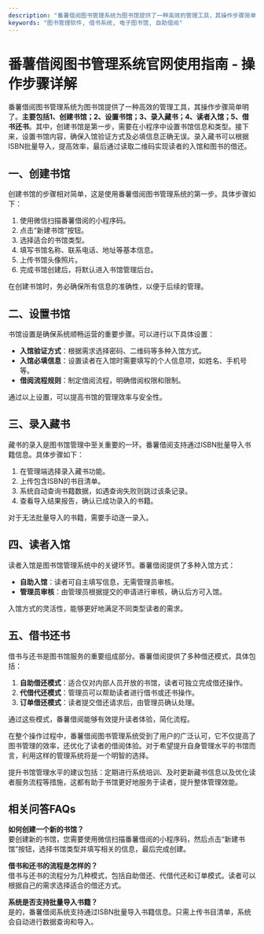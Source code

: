 ```yaml
---
description: "番薯借阅图书管理系统为图书馆提供了一种高效的管理工具，其操作步骤简单明了。**主要包括1、创建书馆；2、设置书馆；3、录入藏书；4、读者入馆；5、借书还书**。其中，创建书馆是第一步，需要在小程序中设置书馆信息和类型。接下来，设置书馆内容，确保入馆验证方式及必填信息正确无误。录入藏书可以根据ISBN批量导入，提高效率，最后通过读取二维码实现读者的入馆和图书的借还。"
keywords: "图书管理软件, 借书系统, 电子图书馆, 自助借阅"
---
```

# 番薯借阅图书管理系统官网使用指南 - 操作步骤详解

番薯借阅图书管理系统为图书馆提供了一种高效的管理工具，其操作步骤简单明了。**主要包括1、创建书馆；2、设置书馆；3、录入藏书；4、读者入馆；5、借书还书**。其中，创建书馆是第一步，需要在小程序中设置书馆信息和类型。接下来，设置书馆内容，确保入馆验证方式及必填信息正确无误。录入藏书可以根据ISBN批量导入，提高效率，最后通过读取二维码实现读者的入馆和图书的借还。

## **一、创建书馆**

创建书馆的步骤相对简单，这是使用番薯借阅图书管理系统的第一步。具体步骤如下：

1. 使用微信扫描番薯借阅的小程序码。
2. 点击“新建书馆”按钮。
3. 选择适合的书馆类型。
4. 填写书馆名称、联系电话、地址等基本信息。
5. 上传书馆头像照片。
6. 完成书馆创建后，将默认进入书馆管理后台。

在创建书馆时，务必确保所有信息的准确性，以便于后续的管理。

## **二、设置书馆**

书馆设置是确保系统顺畅运营的重要步骤。可以进行以下具体设置：

- **入馆验证方式**：根据需求选择密码、二维码等多种入馆方式。
- **入馆必填信息**：设置读者在入馆时需要填写的个人信息项，如姓名、手机号等。
- **借阅流程规则**：制定借阅流程，明确借阅权限和限制。

通过以上设置，可以提高书馆的管理效率与安全性。

## **三、录入藏书**

藏书的录入是图书馆管理中至关重要的一环。番薯借阅支持通过ISBN批量导入书籍信息。具体步骤如下：

1. 在管理端选择录入藏书功能。
2. 上传包含ISBN的书目清单。
3. 系统自动查询书籍数据，如遇查询失败则跳过该条记录。
4. 查看导入结果报告，确认已成功录入的书籍。

对于无法批量导入的书籍，需要手动逐一录入。

## **四、读者入馆**

读者入馆是图书馆管理系统中的关键环节。番薯借阅提供了多种入馆方式：

- **自助入馆**：读者可自主填写信息，无需管理员审核。
- **管理员审核**：由管理员根据提交的申请进行审核，确认后方可入馆。

入馆方式的灵活性，能够更好地满足不同类型读者的需求。

## **五、借书还书**

借书与还书是图书馆服务的重要组成部分。番薯借阅提供了多种借还模式，具体包括：

1. **自助借还模式**：适合仅对内部人员开放的书馆，读者可独立完成借还操作。
2. **代借代还模式**：管理员可以帮助读者进行借书或还书操作。
3. **订单借还模式**：读者提交借还请求后，由管理员确认处理。

通过这些模式，番薯借阅能够有效提升读者体验，简化流程。

在整个操作过程中，番薯借阅图书管理系统受到了用户的广泛认可，它不仅提高了图书管理的效率，还优化了读者的借阅体验。对于希望提升自身管理水平的书馆而言，利用这样的管理系统将是一个明智的选择。

提升书馆管理水平的建议包括：定期进行系统培训、及时更新藏书信息以及优化读者服务流程等措施，这都有助于书馆更好地服务于读者，提升整体管理效能。

## 相关问答FAQs

**如何创建一个新的书馆？**  
要创建新的书馆，您需要使用微信扫描番薯借阅的小程序码，然后点击“新建书馆”按钮，选择书馆类型并填写相关的信息，最后完成创建。

**借书和还书的流程是怎样的？**  
借书与还书的流程分为几种模式，包括自助借还、代借代还和订单模式。读者可以根据自己的需求选择适合的借还方式。

**系统是否支持批量导入书籍？**  
是的，番薯借阅系统支持通过ISBN批量导入书籍信息。只需上传书目清单，系统会自动进行数据查询和导入。
